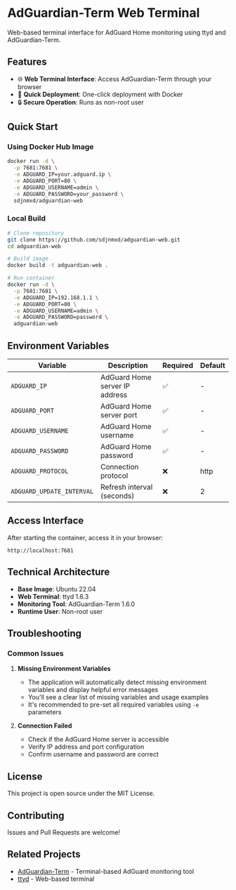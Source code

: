 # AdGuardian-Term Web Terminal

Web-based terminal interface for AdGuard Home monitoring using ttyd and AdGuardian-Term.

## Features

- 🌐 **Web Terminal Interface**: Access AdGuardian-Term through your browser
- 🚀 **Quick Deployment**: One-click deployment with Docker
- 🔒 **Secure Operation**: Runs as non-root user

## Quick Start

### Using Docker Hub Image

```bash
docker run -d \
  -p 7681:7681 \
  -e ADGUARD_IP=your.adguard.ip \
  -e ADGUARD_PORT=80 \
  -e ADGUARD_USERNAME=admin \
  -e ADGUARD_PASSWORD=your_password \
  sdjnmxd/adguardian-web
```

### Local Build

```bash
# Clone repository
git clone https://github.com/sdjnmxd/adguardian-web.git
cd adguardian-web

# Build image
docker build -t adguardian-web .

# Run container
docker run -d \
  -p 7681:7681 \
  -e ADGUARD_IP=192.168.1.1 \
  -e ADGUARD_PORT=80 \
  -e ADGUARD_USERNAME=admin \
  -e ADGUARD_PASSWORD=password \
  adguardian-web
```

## Environment Variables

| Variable | Description | Required | Default |
|----------|-------------|----------|---------|
| `ADGUARD_IP` | AdGuard Home server IP address | ✅ | - |
| `ADGUARD_PORT` | AdGuard Home server port | ✅ | - |
| `ADGUARD_USERNAME` | AdGuard Home username | ✅ | - |
| `ADGUARD_PASSWORD` | AdGuard Home password | ✅ | - |
| `ADGUARD_PROTOCOL` | Connection protocol | ❌ | http |
| `ADGUARD_UPDATE_INTERVAL` | Refresh interval (seconds) | ❌ | 2 |

## Access Interface

After starting the container, access it in your browser:

```
http://localhost:7681
```

## Technical Architecture

- **Base Image**: Ubuntu 22.04
- **Web Terminal**: ttyd 1.6.3
- **Monitoring Tool**: AdGuardian-Term 1.6.0
- **Runtime User**: Non-root user

## Troubleshooting

### Common Issues

1. **Missing Environment Variables**
   - The application will automatically detect missing environment variables and display helpful error messages
   - You'll see a clear list of missing variables and usage examples
   - It's recommended to pre-set all required variables using `-e` parameters

2. **Connection Failed**
   - Check if the AdGuard Home server is accessible
   - Verify IP address and port configuration
   - Confirm username and password are correct

## License

This project is open source under the MIT License.

## Contributing

Issues and Pull Requests are welcome!

## Related Projects

- [AdGuardian-Term](https://github.com/Lissy93/AdGuardian-Term) - Terminal-based AdGuard monitoring tool
- [ttyd](https://github.com/tsl0922/ttyd) - Web-based terminal
